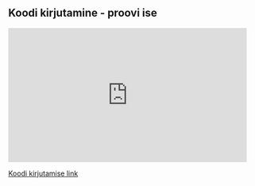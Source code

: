
## Koodi kirjutamine - proovi ise

<iframe src="https://giphy.com/embed/aNqEFrYVnsS52" width="480" height="270" frameBorder="0" class="giphy-embed" allowFullScreen></iframe><p><a href="https://giphy.com/gifs/cat-brighten-yourlaptop-aNqEFrYVnsS52"></a></p>

[Koodi kirjutamise link](https://codepen.io/adelmuursepp/pen/jOWKymO)